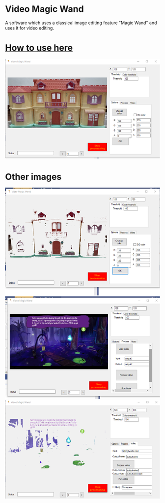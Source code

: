 # Video Magic Wand
 A software which uses a classical image editing feature "Magic Wand" and uses it for video editing.
 
# [How to use here](https://github.com/ad48hp/Video-Magic-Wand/blob/main/HowToUse.md)

![alt text](https://raw.githubusercontent.com/ad48hp/TemporaryFiles/master/VideoMagicWand/ScreenShot211.png)

# Other images
![alt text](https://raw.githubusercontent.com/ad48hp/TemporaryFiles/master/VideoMagicWand/ScreenShot212.png)
![alt text](https://raw.githubusercontent.com/ad48hp/TemporaryFiles/master/VideoMagicWand/ScreenShot213.png)
![alt text](https://raw.githubusercontent.com/ad48hp/TemporaryFiles/master/VideoMagicWand/ScreenShot214.png)

